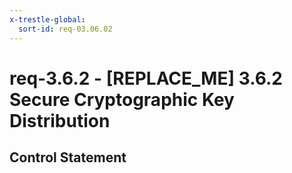 ```yaml
---
x-trestle-global:
  sort-id: req-03.06.02
---
```


# req-3.6.2 - \[REPLACE_ME\] 3.6.2 Secure Cryptographic Key Distribution

## Control Statement
